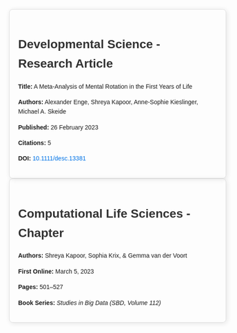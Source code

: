 <!DOCTYPE html>
<html lang="en">
<head>
    <meta charset="UTF-8">
    <meta name="viewport" content="width=device-width, initial-scale=1.0">
    <title>Developmental Science - Research Article</title>
    <style>
        body {
            font-family: Arial, sans-serif;
            margin: 40px;
            line-height: 1.6;
        }
        .container {
            max-width: 800px;
            margin: auto;
            padding: 20px;
            border: 1px solid #ddd;
            border-radius: 8px;
            box-shadow: 2px 2px 12px rgba(0, 0, 0, 0.1);
        }
        h1 {
            color: #333;
        }
        a {
            color: #0073e6;
            text-decoration: none;
        }
        a:hover {
            text-decoration: underline;
        }
    </style>
</head>
<body>
    <div class="container">
        <h1>Developmental Science - Research Article</h1>
        <p><strong>Title:</strong> A Meta-Analysis of Mental Rotation in the First Years of Life</p>
        <p><strong>Authors:</strong> Alexander Enge, Shreya Kapoor, Anne-Sophie Kieslinger, Michael A. Skeide</p>
        <p><strong>Published:</strong> 26 February 2023</p>
        <p><strong>Citations:</strong> 5</p>
        <p><strong>DOI:</strong> <a href="https://doi.org/10.1111/desc.13381" target="_blank">10.1111/desc.13381</a></p>
    </div>
</body>

<!DOCTYPE html>
<html lang="en">
<head>
    <meta charset="UTF-8">
    <meta name="viewport" content="width=device-width, initial-scale=1.0">
    <title>Computational Life Sciences - Chapter</title>
    <style>
        body {
            font-family: Arial, sans-serif;
            margin: 40px;
            line-height: 1.6;
        }
        .container {
            max-width: 800px;
            margin: auto;
            padding: 20px;
            border: 1px solid #ddd;
            border-radius: 8px;
            box-shadow: 2px 2px 12px rgba(0, 0, 0, 0.1);
        }
        h1 {
            color: #333;
        }
        a {
            color: #0073e6;
            text-decoration: none;
        }
        a:hover {
            text-decoration: underline;
        }
    </style>
</head>
<body>
    <div class="container">
        <h1>Computational Life Sciences - Chapter</h1>
        <p><strong>Authors:</strong> Shreya Kapoor, Sophia Krix, & Gemma van der Voort</p>
        <p><strong>First Online:</strong> March 5, 2023</p>
        <p><strong>Pages:</strong> 501–527</p>
        <p><strong>Book Series:</strong> <em>Studies in Big Data (SBD, Volume 112)</em></p>
    </div>
</body>
</html>




